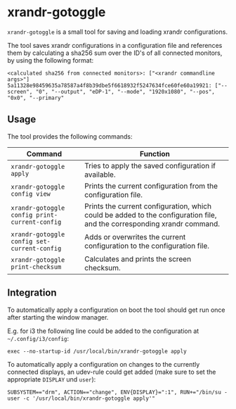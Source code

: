 # xrandr-gotoggle

`xrandr-gotoggle` is a small tool for saving and loading xrandr configurations.

The tool saves xrandr configurations in a configuration file and references them
by calculating a sha256 sum over the ID's of all connected monitors, by using 
the following format:
```
<calculated sha256 from connected monitors>: ["<xrandr commandline args>"]
5a11328e98459635a78587a4f8b39dbe5f6618932f5247634fce60fe60a19921: ["--screen", "0", "--output", "eDP-1", "--mode", "1920x1080", "--pos", "0x0", "--primary"
```

## Usage

The tool provides the following commands:

| Command                                       | Function                                                                                                                |
|-----------------------------------------------|-------------------------------------------------------------------------------------------------------------------------|
| `xrandr-gotoggle apply`                       | Tries to apply the saved configuration if available.                                                                    |
| `xrandr-gotoggle config view`                 | Prints the current configuration from the configuration file.                                                           |
| `xrandr-gotoggle config print-current-config` | Prints the current configuration, which could be added to the configuration file, and the corresponding xrandr command. |
| `xrandr-gotoggle config set-current-config`   | Adds or overwrites the current configuration to the configuration file.                                                 |
| `xrandr-gotoggle print-checksum`              | Calculates and prints the screen checksum.                                                                              |

## Integration

To automatically apply a configuration on boot the tool should get run once after
starting the window manager.

E.g. for i3 the following line could be added to the configuration at `~/.config/i3/config`:
```
exec --no-startup-id /usr/local/bin/xrandr-gotoggle apply
```

To automatically apply a configuration on changes to the currently connected displays,
an udev-rule could get added (make sure to set the appropriate `DISPLAY` und `user`):
```
SUBSYSTEM=="drm", ACTION=="change", ENV{DISPLAY}=":1", RUN+="/bin/su - user -c '/usr/local/bin/xrandr-gotoggle apply'"
```